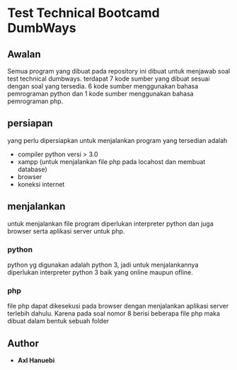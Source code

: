 # Test Technical Bootcamd DumbWays

## Awalan
Semua program yang dibuat pada repository ini dibuat untuk menjawab soal test technical dumbways.
terdapat 7 kode sumber yang dibuat sesuai dengan soal yang tersedia. 6 kode sumber menggunakan bahasa 
pemrograman python dan 1 kode sumber menggunakan bahasa pemrograman php.

## persiapan
yang perlu dipersiapkan untuk menjalankan program yang tersedian adalah
* compiler python versi > 3.0
* xampp (untuk menjalankan file php pada locahost dan membuat database)
* browser
* koneksi internet

## menjalankan
untuk menjalankan file program diperlukan interpreter python dan juga browser serta aplikasi server untuk php.

### python
python yg digunakan adalah python 3, jadi untuk menjalankannya diperlukan interpreter python 3 baik yang online maupun ofline.

### php
file php dapat dikesekusi pada browser dengan menjalankan aplikasi server terlebih dahulu.
Karena pada soal nomor 8 berisi beberapa file php maka dibuat dalam bentuk sebuah folder

## Author
* **Axl Hanuebi**
